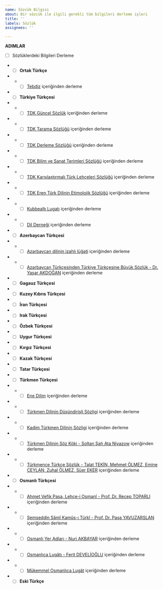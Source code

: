 ```yaml
---
name: Sözcük Bilgisi
about: Bir sözcük ile ilgili gerekli tüm bilgileri derleme işleri
title: ''
labels: Sözlük
assignees: ''

---
```


**ADIMLAR**
- [ ] Sözlüklerdeki Bilgileri Derleme
- - [ ] **Ortak Türkçe**
- - - [ ] [Tebdiz](http://tebdiz.com/) içeriğinden derleme
- - [ ] **Türkiye Türkçesi**
- - - [ ] [TDK Güncel Sözlük](https://sozluk.gov.tr/) içeriğinden derleme
- - - [ ] [TDK Tarama Sözlüğü](https://sozluk.gov.tr/) içeriğinden derleme
- - - [ ] [TDK Derleme Sözlüğü](https://sozluk.gov.tr/) içeriğinden derleme
- - - [ ] [TDK Bilim ve Sanat Terimleri Sözlüğü](https://sozluk.gov.tr/) içeriğinden derleme
- - - [ ] [TDK Karşılaştırmalı Türk Lehçeleri Sözlüğü](https://sozluk.gov.tr/) içeriğinden derleme
- - - [ ] [TDK Eren Türk Dilinin Etimolojik Sözlüğü](https://sozluk.gov.tr/) içeriğinden derleme
- - - [ ] [Kubbealtı Lugatı](http://lugatim.com/) içeriğinden derleme
- - - [ ] [Dil Derneği](http://www.dildernegi.org.tr/TR,274/turkce-sozluk-ara-bul.html) içeriğinden derleme
- - [ ] **Azerbaycan Türkçesi**
- - - [ ] [Azərbaycan dilinin izahlı lüğəti](https://obastan.com/azerbaycan-dilinin-izahli-lugeti/) içeriğinden derleme
- - - [ ] [Azərbaycan Türkçesinden Türkiye Türkçesine Büyük Sözlük - Dr. Yaşar AKDOĞAN](#) içeriğinden derleme
- - [ ] **Gagauz Türkçesi**
- - [ ] **Kuzey Kıbrıs Türkçesi**
- - [ ] **İran Türkçesi**
- - [ ] **Irak Türkçesi**
- - [ ] **Özbek Türkçesi**
- - [ ] **Uygur Türkçesi**
- - [ ] **Kırgız Türkçesi**
- - [ ] **Kazak Türkçesi**
- - [ ] **Tatar Türkçesi**
- - [ ] **Türkmen Türkçesi**
- - - [ ] [Ene Dilim](http://www.enedilim.com/) içeriğinden derleme
- - - [ ] [Türkmen Diliniŋ Düşündirişli Sözligi](#) içeriğinden derleme
- - - [ ] [Kadim Türkmen Diliniŋ Sözligi](#) içeriğinden derleme
- - - [ ] [Türkmen Diliniŋ Söz Köki - Soltan Şah Ata Niyazow](#) içeriğinden derleme
- - - [ ] [Türkmence Türkçe Sözlük - Talat TEKİN, Mehmet ÖLMEZ, Emine CEYLAN, Zuhal ÖLMEZ, Süer EKER](#) içeriğinden derleme
- - [ ] **Osmanlı Türkçesi**
- - - [ ] [Ahmet Vefik Paşa, Lehçe-i Osmanî - Prof. Dr. Recep TOPARLI](#) içeriğinden derleme
- - - [ ] [Şemseddin Sâmî Kamûs-ı Türkî - Prof. Dr. Paşa YAVUZARSLAN](#) içeriğinden derleme
- - - [ ] [Osmanlı Yer Adları - Nuri AKBAYAR](#) içeriğinden derleme
- - - [ ] [Osmanlıca Lugâtı - Ferit DEVELİOĞLU](#) içeriğinden derleme
- - - [ ] [Mükemmel Osmanlıca Lugât](#) içeriğinden derleme
- - [ ] **Eski Türkçe**
